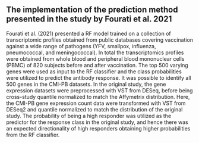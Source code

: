 ## The implementation of the prediction method presented in the study by Fourati et al. 2021
Fourati et al. (2021) presented a RF model trained on a collection of transcriptomic profiles obtained from public databases covering vaccination against a wide range of pathogens (YFV, smallpox, influenza, pneumococcal, and meningococcal). In total the transcriptomics profiles were obtained from whole blood and peripheral blood mononuclear cells (PBMC) of 820 subjects before and after vaccination. The top 500 varying genes were used as input to the RF classifier and the class probabilities were utilized to predict the antibody response. It was possible to identify all 500 genes in the CMI-PB datasets. In the original study, the gene expression datasets were preprocessed with VST from DESeq, before being cross-study quantile normalized to match the Affymetrix distribution. Here, the CMI-PB gene expression count data were transformed with VST from DESeq2 and quantile normalized to match the distribution of the original study. The probability of being a high responder was utilized as the predictor for the response class in the original study, and hence there was an expected directionality of high responders obtaining higher probabilities from the RF classifier. 
